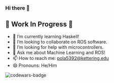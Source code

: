 ### Hi there 👋
## 🚧 Work In Progress 🚧

<!-- 🔭 I’m currently working on ... -->
- 🌱 I’m currently learning Haskell!
- 👯 I’m looking to collaborate on ROS software.
- 🤔 I’m looking for help with microcontrollers.
- 💬 Ask me about Machine Learning and ROS!
- 📫 How to reach me: pola5392@kettering.edu
- 😄 Pronouns: He/Him

![codewars-badge](https://www.codewars.com/users/surety_/badges/large)
